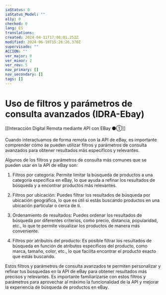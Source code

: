 ```yaml
---
iaStatus: 0
iaStatus_Model: ""
a11y: 0
checked: 0
lang: ES
translations: 
created: 2024-04-11T17:08:01.252Z
modified: 2024-06-10T15:26:26.370Z
supervisado: ""
ACCION: ""
ver_major: 0
ver_minor: 2
ver_rev: 5
nav_primary: []
nav_secondary: []
tags: []
---
```

# Uso de filtros y parámetros de consulta avanzados (IDRA-Ebay)

[[Interacción Digital Remota mediante API con EBay ⚫①]]

Cuando interactuamos de forma remota con la API de eBay, es importante comprender cómo se pueden utilizar filtros y parámetros de consulta avanzados para obtener resultados más específicos y relevantes.

Algunos de los filtros y parámetros de consulta más comunes que se pueden usar en la API de eBay son:

1. Filtros por categoría: Permite limitar la búsqueda de productos a una categoría específica en eBay, lo que ayuda a refinar los resultados de búsqueda y a encontrar productos más relevantes.

2. Filtros por ubicación: Puedes filtrar los resultados de búsqueda por ubicación geográfica, lo que es útil si estás buscando productos en una ubicación particular o cerca de ti.

3. Ordenamiento de resultados: Puedes ordenar los resultados de búsqueda por diferentes criterios, como precio, distancia, popularidad, etc., lo que te permite visualizar los productos de manera más conveniente.

4. Filtros por atributos del producto: Es posible filtrar los resultados de búsqueda en función de atributos específicos del producto, como marca, tamaño, color, etc., lo que facilita encontrar el producto exacto que estás buscando.

Estos filtros y parámetros de consulta avanzados te permiten personalizar y refinar tus búsquedas en la API de eBay para obtener resultados más precisos y relevantes. Es importante familiarizarse con estos filtros y parámetros para aprovechar al máximo la funcionalidad de la API y mejorar la experiencia de búsqueda de productos en eBay.

